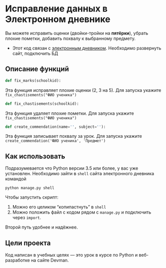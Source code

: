 # Исправление данных в Электронном дневнике

Вы можете исправить оценки (двойки-тройки на **пятёрки**), убрать плохие пометки, добавить похвалу к выбранному предмету.
* Этот код связан с [электронным дневником](https://github.com/devmanorg/e-diary/tree/master). Необходимо развернуть сайт, подключить БД

## Описание функций
```python
def fix_marks(schoolkid):
```
Эта функция исправляет плохие оценки (2, 3 на 5). Для запуска укажите `fix_chastisements("ФИО ученика")`


```python
def fix_chastisements(schoolkid):
```
Эта функция удаляет плохие пометки. Для запуска укажите `fix_chastisements("ФИО ученика")`

```python
def create_commendation(name='', subject=''):
```
Эта функция записывает похвалу за урок. Для запуска укажите `create_commendation('ФИО ученика', 'Предмет')`

## Как использовать
Подразумевается что Python версии 3.5 или более, у вас уже установлен.
Необходимо зайти в `shell` сайта электронного дневника командой
```properties
python manage.py shell
```
Чтобы запустить скрипт: 
1. Можно его целиком “копипастнуть” в `shell`
2. Можно положить файл с кодом рядом с `manage.py` и подключить через `import`.

Второй путь удобнее и надёжнее.




## Цели проекта
Код написан в учебных целях — это урок в курсе по Python и веб-разработке на сайте Devman.